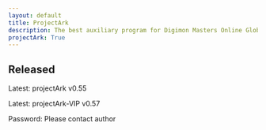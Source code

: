 ```yaml
---
layout: default
title: ProjectArk
description: The best auxiliary program for Digimon Masters Online Global
projectArk: True
---
```

<h2>Released</h2>
<p>Latest: <a style="text-decoration:none;" href="/projectArk_free.exe">projectArk v0.55</a></p>
<p>Latest: <a style="text-decoration:none;" href="/projectArk/download/projectArk.exe">projectArk-VIP v0.57</a></p>
<p>Password: Please contact author</p>